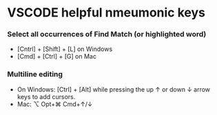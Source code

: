 # VSCODE  helpful nmeumonic keys
### Select all occurrences of Find Match (or highlighted word) 
- [Cntrl] + [Shift] + [L] on Windows
- [Cmd] + [Ctrl] + [G] on Mac
### Multiline editing
- On Windows: [Ctrl] + [Alt] while pressing the up ↑ or down ↓ arrow keys to add cursors.
- Mac: ⌥ Opt+⌘ Cmd+↑/↓